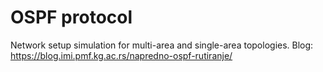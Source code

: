 # OSPF protocol
Network setup simulation for multi-area and single-area topologies. 
Blog: https://blog.imi.pmf.kg.ac.rs/napredno-ospf-rutiranje/
